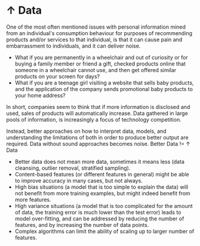 # ↑ Data

One of the most often mentioned issues with personal information mined from an individual's consumption behaviour for purposes of recommending products and/or services to that individual, is that it can cause pain and embarrassment to individuals, and it can deliver noise.

* What if you are permanently in a wheelchair and out of curiosity or for buying a family member or friend a gift, checked products online that someone in a wheelchair cannot use, and then get offered similar products on your screen for days?
* What if you are a teenage girl visiting a website that sells baby products, and the application of the company sends promotional baby products to your home address?

In short, companies seem to think that if more information is disclosed and used, sales of products will automatically increase. Data gathered in large pools of information, is increasingly a focus of technology competition.

Instead, better approaches on how to interpret data, models, and understanding the limitations of both in order to produce better output are required. Data without sound approaches becomes noise. Better Data != ↑ Data

* Better data does not mean more data, sometimes it means less (data cleansing, outlier removal, stratified sampling).
* Content-based features (or different features in general) might be able to improve accuracy in many cases, but not always.
* High bias situations (a model that is too simple to explain the data) will not benefit from more training examples, but might indeed benefit from more features.
* High variance situations (a model that is too complicated for the amount of data, the training error is much lower than the test error) leads to model over-fitting, and can be addressed by reducing the number of features, and by increasing the number of data points.
* Complex algorithms can limit the ability of scaling up to larger number of features.



